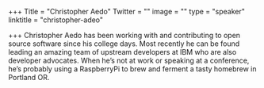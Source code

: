 +++
Title = "Christopher Aedo"
Twitter = ""
image = ""
type = "speaker"
linktitle = "christopher-adeo"

+++
Christopher Aedo has been working with and contributing to open source software since his college days. Most recently he can be found leading an amazing team of upstream developers at IBM who are also developer advocates. When he’s not at work or speaking at a conference, he’s probably using a RaspberryPi to brew and ferment a tasty homebrew in Portland OR.
